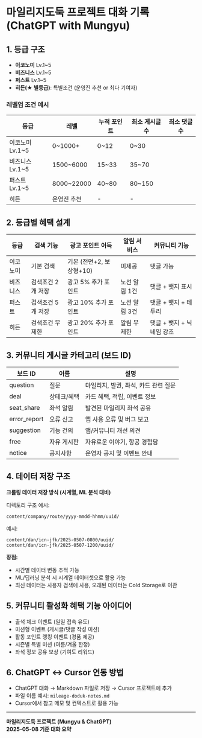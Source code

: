 
# 마일리지도둑 프로젝트 대화 기록 (ChatGPT with Mungyu)

## 1. 등급 구조
- **이코노미** Lv.1~5
- **비즈니스** Lv.1~5
- **퍼스트** Lv.1~5
- **히든(★ 별등급)**: 특별조건 (운영진 추천 or 최다 기여자)

### 레벨업 조건 예시
| 등급 | 레벨 | 누적 포인트 | 최소 게시글 수 | 최소 댓글 수 |
|-------|-------|------------|----------------|--------------|
| 이코노미 Lv.1~5 | 0~1000+ | 0~12 | 0~30 |
| 비즈니스 Lv.1~5 | 1500~6000 | 15~33 | 35~70 |
| 퍼스트 Lv.1~5 | 8000~22000 | 40~80 | 80~150 |
| 히든 | 운영진 추천 | - | - |

## 2. 등급별 혜택 설계

| 등급 | 검색 기능 | 광고 포인트 이득 | 알림 서비스 | 커뮤니티 기능 |
|------|----------|----------------|-------------|----------------|
| 이코노미 | 기본 검색 | 기본 (전면+2, 보상형+10) | 미제공 | 댓글 가능 |
| 비즈니스 | 검색조건 2개 저장 | 광고 5% 추가 포인트 | 노선 알림 1건 | 댓글 + 뱃지 표시 |
| 퍼스트 | 검색조건 5개 저장 | 광고 10% 추가 포인트 | 노선 알림 3건 | 댓글 + 뱃지 + 테두리 |
| 히든 | 검색조건 무제한 | 광고 20% 추가 포인트 | 알림 무제한 | 댓글 + 뱃지 + 닉네임 강조 |

## 3. 커뮤니티 게시글 카테고리 (보드 ID)

| 보드 ID | 이름 | 설명 |
|---------|-----|------|
| question | 질문 | 마일리지, 발권, 좌석, 카드 관련 질문 |
| deal | 상테크/혜택 | 카드 혜택, 적립, 이벤트 정보 |
| seat_share | 좌석 알림 | 발견된 마일리지 좌석 공유 |
| error_report | 오류 신고 | 앱 사용 오류 및 버그 보고 |
| suggestion | 기능 건의 | 앱/커뮤니티 개선 의견 |
| free | 자유 게시판 | 자유로운 이야기, 항공 경험담 |
| notice | 공지사항 | 운영자 공지 및 이벤트 안내 |

## 4. 데이터 저장 구조

**크롤링 데이터 저장 방식 (시계열, ML 분석 대비)**

디렉토리 구조 예시:

```
content/company/route/yyyy-mmdd-hhmm/uuid/
```

예시:

```
content/dan/icn-jfk/2025-0507-0800/uuid/
content/dan/icn-jfk/2025-0507-1200/uuid/
```

**장점:**
- 시간별 데이터 변동 추적 가능
- ML/딥러닝 분석 시 시계열 데이터셋으로 활용 가능
- 최신 데이터는 사용자 검색에 사용, 오래된 데이터는 Cold Storage로 이관

## 5. 커뮤니티 활성화 혜택 기능 아이디어

- 출석 체크 이벤트 (일일 접속 유도)
- 미션형 이벤트 (게시글/댓글 작성 미션)
- 활동 포인트 랭킹 이벤트 (경품 제공)
- 시즌별 특별 미션 (여름/겨울 한정)
- 좌석 정보 공유 보상 (기여도 리워드)

## 6. ChatGPT ↔ Cursor 연동 방법

- ChatGPT 대화 → Markdown 파일로 저장 → Cursor 프로젝트에 추가
- 파일 이름 예시: `mileage-doduk-notes.md`
- Cursor에서 참고 메모 및 컨텍스트로 활용 가능

---

**마일리지도둑 프로젝트 (Mungyu & ChatGPT)**  
**2025-05-08 기준 대화 요약**
